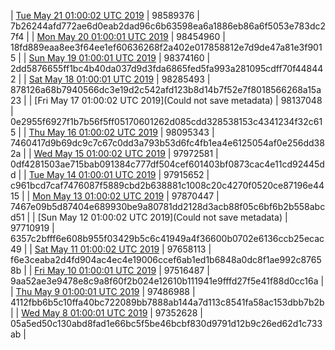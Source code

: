 | [Tue May 21 01:00:02 UTC 2019](https://transfer.sh/129hj6/trcninja-dbdump-20190521010002.tar.bz2) | 98589376 | 7b26244afd772ae6d0eab2dad96c6b63598ea6a1886eb86a6f5053e783dc27f4 | 
| [Mon May 20 01:00:01 UTC 2019](https://transfer.sh/LF9GO/trcninja-dbdump-20190520010001.tar.bz2) | 98454960 | 18fd889eaa8ee3f64ee1ef60636268f2a402e017858812e7d9de47a81e3f9015 | 
| [Sun May 19 01:00:01 UTC 2019](https://transfer.sh/bwxe1/trcninja-dbdump-20190519010001.tar.bz2) | 98374160 | 2dd5876655ff1bc4b40da037d9d3fda6865fed5fa993a281095cdff70f448442 | 
| [Sat May 18 01:00:01 UTC 2019](https://transfer.sh/doMRp/trcninja-dbdump-20190518010001.tar.bz2) | 98285493 | 878126a68b7940566dc3e19d2c542afd123b8d14b7f52e7f8018566268a15a23 | 
| [Fri May 17 01:00:02 UTC 2019](Could not save metadata) | 98137048 | 0e2955f6927f1b7b56f5ff05170601262d085cdd328538153c4341234f32c615 | 
| [Thu May 16 01:00:02 UTC 2019](https://transfer.sh/HPeQN/trcninja-dbdump-20190516010002.tar.bz2) | 98095343 | 7460417d9b69dc9c7c67c0dd3a793b53d6fc4fb1ea4e6125054af0e256dd382a | 
| [Wed May 15 01:00:02 UTC 2019](https://transfer.sh/tGXVk/trcninja-dbdump-20190515010002.tar.bz2) | 97972581 | 0df4281503ae715bab091384c777df504cef601403bf0873cac4e11cd92445dd | 
| [Tue May 14 01:00:01 UTC 2019](https://transfer.sh/h14m6/trcninja-dbdump-20190514010001.tar.bz2) | 97915652 | c961bcd7caf7476087f5889cbd2b638881c1008c20c4270f0520ce87196e4415 | 
| [Mon May 13 01:00:02 UTC 2019](https://transfer.sh/wJAd1/trcninja-dbdump-20190513010002.tar.bz2) | 97870447 | 7467e09b5d87404e689930be9a80781dd2128d3acb88f05c6bf6b2b558abcd51 | 
| [Sun May 12 01:00:02 UTC 2019](Could not save metadata) | 97710919 | 6357c2bfff6e608b955f03429b5c6c41949a4f36600b0702e6136ccb25ecac49 | 
| [Sat May 11 01:00:02 UTC 2019]() | 97658113 | f6e3ceaba2d4fd904ac4ec4e19006ccef6ab1ed1b6848a0dc8f1ae992c87658b | 
| [Fri May 10 01:00:01 UTC 2019](https://transfer.sh/ZofsL/trcninja-dbdump-20190510010001.tar.bz2) | 97516487 | 9aa52ae3e9478e8c9a8f60f2b024e12610b111941e9fffd27f5e41f88d0cc16a | 
| [Thu May  9 01:00:01 UTC 2019](https://transfer.sh/AW1le/trcninja-dbdump-20190509010001.tar.bz2) | 97486988 | 4112fbb6b5c10ffa40bc722089bb7888ab144a7d113c8541fa58ac153dbb7b2b | 
| [Wed May  8 01:00:01 UTC 2019](https://transfer.sh/TzsJQ/trcninja-dbdump-20190508010001.tar.bz2) | 97352628 | 05a5ed50c130abd8fad1e66bc5f5be46bcbf830d9791d12b9c26ed62d1c733ab | 
